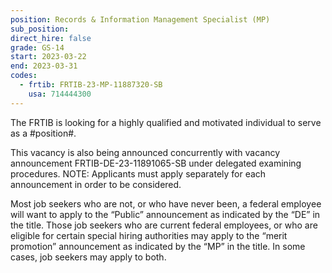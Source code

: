 ```yaml
---
position: Records & Information Management Specialist (MP)
sub_position:
direct_hire: false
grade: GS-14
start: 2023-03-22
end: 2023-03-31
codes:
  - frtib: FRTIB-23-MP-11887320-SB
    usa: 714444300
---
```


The FRTIB is looking for a highly qualified and motivated individual to serve as a #position#.

This vacancy is also being announced concurrently with vacancy announcement FRTIB-DE-23-11891065-SB under delegated examining procedures. NOTE: Applicants must apply separately for each announcement in order to be considered.

Most job seekers who are not, or who have never been, a federal employee will want to apply to the “Public” announcement as indicated by the “DE” in the title.  Those job seekers who are current federal employees, or who are eligible for certain special hiring authorities may apply to the “merit promotion” announcement as indicated by the “MP” in the title.  In some cases, job seekers may apply to both.
